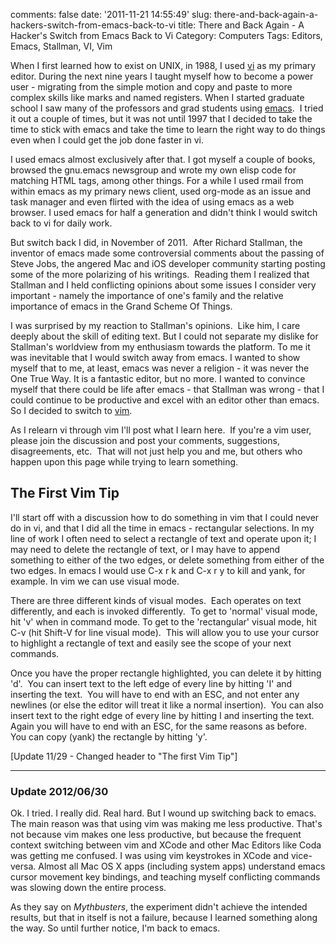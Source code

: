 comments: false
date: '2011-11-21 14:55:49'
slug: there-and-back-again-a-hackers-switch-from-emacs-back-to-vi
title: There and Back Again - A Hacker's Switch from Emacs Back to Vi
Category: Computers
Tags: Editors, Emacs, Stallman, VI, Vim

When I first learned how to exist on UNIX, in 1988, I used
[vi](http://en.wikipedia.org/wiki/Vi) as my primary editor. During the next
nine years I taught myself how to become a power user - migrating from the
simple motion and copy and paste to more complex skills like marks and named
registers. When I started graduate school I saw many of the professors and
grad students using [emacs](http://www.gnu.org/s/emacs/).  I tried it out a
couple of times, but it was not until 1997 that I decided to take the time to
stick with emacs and take the time to learn the right way to do things even
when I could get the job done faster in vi.
<!-- more -->

I used emacs almost exclusively after that. I got myself a couple of books,
browsed the gnu.emacs newsgroup and wrote my own elisp code for matching HTML
tags, among other things. For a while I used rmail from within emacs as my
primary news client, used org-mode as an issue and task manager and even
flirted with the idea of using emacs as a web browser. I used emacs for half a
generation and didn't think I would switch back to vi for daily work.

But switch back I did, in November of 2011.  After Richard Stallman, the
inventor of emacs made some controversial comments about the passing of Steve
Jobs, the angered Mac and iOS developer community starting posting some of the
more polarizing of his writings.  Reading them I realized that Stallman and I
held conflicting opinions about some issues I consider very important - namely
the importance of one's family and the relative importance of emacs in the
Grand Scheme Of Things.

I was surprised by my reaction to Stallman's opinions.  Like him, I care
deeply about the skill of editing text. But I could not separate my dislike
for Stallman's worldview from my enthusiasm towards the platform. To me it was
inevitable that I would switch away from emacs. I wanted to show myself that
to me, at least, emacs was never a religion - it was never the One True Way.
It is a fantastic editor, but no more. I wanted to convince myself that there
could be life after emacs - that Stallman was wrong - that I could continue to
be productive and excel with an editor other than emacs. So I decided to
switch to [vim](http://www.vim.org).

As I relearn vi through vim I'll post what I learn here.  If you're a vim
user, please join the discussion and post your comments, suggestions,
disagreements, etc.  That will not just help you and me, but others who happen
upon this page while trying to learn something.

## The First Vim Tip

I'll start off with a discussion how to do something in vim that I could never
do in vi, and that I did all the time in emacs - rectangular selections. In my
line of work I often need to select a rectangle of text and operate upon it; I
may need to delete the rectangle of text, or I may have to append something to
either of the two edges, or delete something from either of the two edges. In
emacs I would use C-x r k and C-x r y to kill and yank, for example. In vim
we can use visual mode.

There are three different kinds of visual modes.  Each operates on text
differently, and each is invoked differently.  To get to 'normal' visual mode,
hit 'v' when in command mode. To get to the 'rectangular' visual mode, hit C-v
(hit Shift-V for line visual mode).  This will allow you to use your cursor to
highlight a rectangle of text and easily see the scope of your next commands.

Once you have the proper rectangle highlighted, you can delete it by hitting
'd'.  You can insert text to the left edge of every line by hitting 'I' and
inserting the text.  You will have to end with an ESC, and not enter any
newlines (or else the editor will treat it like a normal insertion).  You can
also insert text to the right edge of every line by hitting I and inserting
the text.  Again you will have to end with an ESC, for the same reasons as
before.  You can copy (yank) the rectangle by hitting 'y'.

[Update 11/29 - Changed header to "The first Vim Tip"]

---

### Update 2012/06/30

Ok.  I tried.  I really did.  Real hard.  But I wound up switching back to
emacs.  The main reason was that using vim was making me less productive.
That's not because vim makes one less productive, but because the frequent
context switching between vim and XCode and other Mac Editors like Coda
was getting me confused.  I was using vim keystrokes in XCode and
vice-versa.  Almost all Mac OS X apps (including system apps) understand
emacs cursor movement key bindings, and teaching myself conflicting
commands was slowing down the entire process.

As they say on _Mythbusters_, the experiment didn't achieve the intended
results, but that in itself is not a failure, because I learned something
along the way.  So until further notice, I'm back to emacs.

